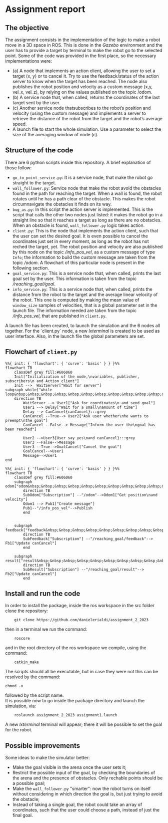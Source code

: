 # Assignment report
## The objective  
The assignment consists in the implementation of the logic to make a robot move in a 3D space in ROS. This is done in the *Gazebo* environment and the user has to provide a target by terminal to make the robot go to the selected point. Some of the code was provided in the first place, so the necessary implementations were:
- (a) A node that implements an action client, allowing the user to set a target (x, y) or to cancel it. Try to use the feedback/status of the action server to know when the target has been reached. The node also publishes the robot position and velocity as a custom message (x,y, vel_x, vel_z), by relying on the values published on the topic /odom.
- (b) A service node that, when called, returns the coordinates of the last target sent by the user.
- (c) Another service node thatsubscribes to the robot’s position and velocity (using the custom message) and implements a server to retrieve the distance of the robot from the target and the robot’s average speed.
- A launch file to start the whole simulation. Use a parameter to select the size of the averaging window of node (c).
## Structure of the code
There are 6 python scripts inside this repository. A brief explanation of those follow:
- `go_to_point_service.py`: It is a service node, that make the robot go straight to the target.
- `wall_follower.py`: Service node that make the robot avoid the obstacles found in the path for reaching the target. When a wall is found, the robot rotates until he has a path clear of the obstacle. This makes the robot circumnavigate the obstacles it finds on its way.
- `bug_as.py`: In this script the action server is implemented. This is the script that calls the other two nodes just listed: it makes the robot go in a straight line so that it reaches a target as long as there are no obstacles. When an obstacle is found, `wall_follower.py` logic takes action.
- `client.py`: This is the node that implements the action client, such that the user can set the desired goal. It is even possible to cancel the coordinates just set in every moment, as long as the robot has not reched the target, yet. The robot position and velocity are also published by this node on the topic */info_pos_vel*, as a custom message of type `Info`; the information to build the custom message are taken from the topic */odom*. A flowchart of this particular node is present in the following section.
- `goal_service.py`: This is a service node that, when called, prints the last goal set by the user. This information is taken from the topic */reaching_goal/goal*.
- `info_service.py`: This is a service node that, when called, prints the distance from the robot to the target and the average linear velocity of the robot. This one is computed by making the mean value of `window_size` samples of velocities, that is a global parameter set in the launch file. The information needed are taken from the topic */info_pos_vel*, that are published in `client.py`.
<a/> 
A launch file has been created, to launch the simulation and the 6 nodes all together. For the `client.py` node, a new <em>lxterminal</em> is created to be used as user interface.
Also, in the launch file the global parameters are set.


## Flowchart of `client.py`

```mermaid
%%{ init: { 'flowchart': { 'curve': 'basis' } } }%%
flowchart TB
    classDef grey fill:#606060
    Init["Initialization of the node,\nvariables, publisher, subscribers\n and Action client"]
    Init -->  WaitServer["Wait for server"]
subgraph while["while loop&nbsp;&nbsp;&nbsp;&nbsp;&nbsp;&nbsp;&nbsp;&nbsp;&nbsp;&nbsp;&nbsp;&nbsp;&nbsp;&nbsp;&nbsp;&nbsp;&nbsp;&nbsp;&nbsp;&nbsp;&nbsp;&nbsp;&nbsp;&nbsp;&nbsp;&nbsp;&nbsp;&nbsp;&nbsp;&nbsp;&nbsp;&nbsp;&nbsp;&nbsp;&nbsp;&nbsp;&nbsp;&nbsp;&nbsp;&nbsp;&nbsp;&nbsp;&nbsp;&nbsp;&nbsp;&nbsp;&nbsp;&nbsp;&nbsp;&nbsp;&nbsp;&nbsp;&nbsp;&nbsp;&nbsp;&nbsp;&nbsp;&nbsp;&nbsp;&nbsp;&nbsp;&nbsp;&nbsp;&nbsp;"]
    direction TB
        WaitServer --> User1["Ask for coordinates\n and send goal"]
        User1 --> Delay["Wait for a small\namount of time"]
        Delay --> CanCancel{canCancel}:::grey
        CanCancel --True--> User2["Ask user whether\nhe wants to preempt\nthe goal"] 
        CanCancel --False--> Message["Inform the user the\ngoal has been reached"]

        User2 -->User3{User say yes\nand canCancel}:::grey
        User3 --False-->Message
        User3 --True-->GoalCancel["Cancel the goal"]
        GoalCancel-->User1
        Message-->User1
end
```

```mermaid
%%{ init: { 'flowchart': { 'curve': 'basis' } } }%%
flowchart TB
    classDef grey fill:#606060
    subgraph odom["odom&nbsp;&nbsp;&nbsp;&nbsp;&nbsp;&nbsp;&nbsp;&nbsp;&nbsp;&nbsp;&nbsp;&nbsp;&nbsp;&nbsp;&nbsp;&nbsp;&nbsp;&nbsp;&nbsp;&nbsp;&nbsp;&nbsp;&nbsp;&nbsp;&nbsp;&nbsp;&nbsp;&nbsp;&nbsp;&nbsp;"]
        direction TB
        SubOdom["Subscription"] --"/odom"-->Odom1["Get position\nand velocity"]
        Odom1 --> Pub1["Create message"]
        Pub1--"/info_pos_vel"-->Publish
        end


    subgraph feedback["feedback&nbsp;&nbsp;&nbsp;&nbsp;&nbsp;&nbsp;&nbsp;&nbsp;&nbsp;&nbsp;&nbsp;&nbsp;&nbsp;&nbsp;&nbsp;&nbsp;&nbsp;&nbsp;&nbsp;&nbsp;&nbsp;&nbsp;&nbsp;&nbsp;&nbsp;&nbsp;&nbsp;&nbsp;&nbsp;&nbsp;"]
        direction TB
        SubFeedback["Subscription"] --"/reaching_goal/feedback"--> Fb1["Update canCancel"]
        end

    subgraph result["result&nbsp;&nbsp;&nbsp;&nbsp;&nbsp;&nbsp;&nbsp;&nbsp;&nbsp;&nbsp;&nbsp;&nbsp;&nbsp;&nbsp;&nbsp;&nbsp;&nbsp;&nbsp;&nbsp;&nbsp;&nbsp;&nbsp;&nbsp;&nbsp;&nbsp;&nbsp;&nbsp;&nbsp;&nbsp;&nbsp;"]
        direction TB    
        SubResult["Subscription"] --"/reaching_goal/result"--> Fb2["Update canCancel"]
        end
```
## Install and run the code
In order to install the package, inside the ros workspace in the src folder clone the repository:
```
    git clone https://github.com/danielerialdi/assignment_2_2023
```
then in a terminal we run the command:
```
    roscore
```
and in the root directory of the ros workspace we compile, using the command:
```
    catkin_make
```
The scripts should all be executable, but in case they were not this can be resolved by the command:
```
chmod -x
```
followed by the script name.  
It is possible now to go inside the package directory and launch the simulation, via:
```
    roslaunch assignment_2_2023 assignment1.launch
```
A new *lxterminal* terminal will appear; there it will be possible to set the goal for the robot.

## Possible improvements
Some ideas to make the simulator better:
- Make the goal visible in the arena once the user sets it;
- Restrict the possible input of the goal, by checking the boundaries of the arena and the presence of obstacles. Only rechable points should be a possible goal;
- Make the `wall_follower.py` "smarter": now the robot turns on itself without considering in which direction the goal is, but just trying to avoid the obstacle;
- Instead of taking a single goal, the robot could take an array of coordinates, such that the user could choose a path, instead of just the final goal.

